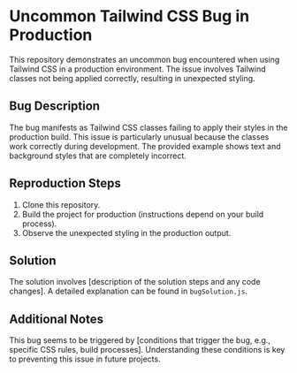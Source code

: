 # Uncommon Tailwind CSS Bug in Production

This repository demonstrates an uncommon bug encountered when using Tailwind CSS in a production environment.  The issue involves Tailwind classes not being applied correctly, resulting in unexpected styling.

## Bug Description

The bug manifests as Tailwind CSS classes failing to apply their styles in the production build. This issue is particularly unusual because the classes work correctly during development.  The provided example shows text and background styles that are completely incorrect.

## Reproduction Steps

1. Clone this repository.
2. Build the project for production (instructions depend on your build process).
3. Observe the unexpected styling in the production output.

## Solution

The solution involves [description of the solution steps and any code changes].  A detailed explanation can be found in `bugSolution.js`.

## Additional Notes

This bug seems to be triggered by [conditions that trigger the bug, e.g., specific CSS rules, build processes].  Understanding these conditions is key to preventing this issue in future projects.
